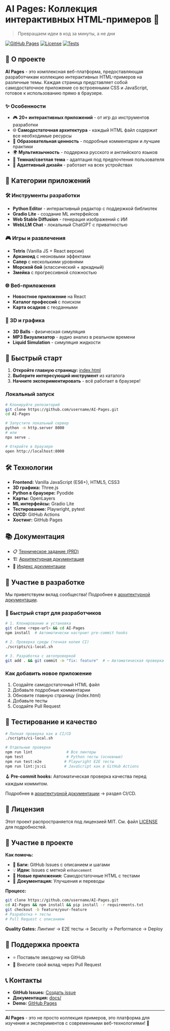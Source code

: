 # AI Pages: Коллекция интерактивных HTML-примеров 🤖

> Превращаем идеи в код за минуты, а не дни

[![GitHub Pages](https://img.shields.io/badge/GitHub%20Pages-Live-brightgreen)](https://username.github.io/AI-Pages)
[![License](https://img.shields.io/badge/License-MIT-blue.svg)](LICENSE)
[![Tests](https://img.shields.io/badge/Tests-Playwright-green)](./docs/TESTING.md)

## 🚀 О проекте

**AI Pages** - это комплексная веб-платформа, предоставляющая разработчикам коллекцию интерактивных HTML-примеров на
различные темы. Каждая страница представляет собой самодостаточное приложение со встроенными CSS и JavaScript, готовое к
использованию прямо в браузере.

### ✨ Особенности

- 🎮 **20+ интерактивных приложений** - от игр до инструментов разработки
- 🌐 **Самодостаточная архитектура** - каждый HTML файл содержит все необходимые ресурсы
- 🎯 **Образовательная ценность** - подробные комментарии и лучшие практики
- 🌍 **Мультиязычность** - поддержка русского и английского языков
- 🌙 **Темная/светлая тема** - адаптация под предпочтения пользователя
- 📱 **Адаптивный дизайн** - работает на всех устройствах

## 🎯 Категории приложений

### 🛠️ Инструменты разработки

- **Python Editor** - интерактивный редактор с поддержкой библиотек
- **Gradio Lite** - создание ML интерфейсов
- **Web Stable Diffusion** - генерация изображений с ИИ
- **WebLLM Chat** - локальный ChatGPT с приватностью

### 🎮 Игры и развлечения

- **Tetris** (Vanilla JS + React версии)
- **Арканоид** с неоновыми эффектами
- **Сапер** с несколькими уровнями
- **Морской бой** (классический + аркадный)
- **Змейка** с прогрессивной сложностью

### 🌐 Веб-приложения

- **Новостное приложение** на React
- **Каталог профессий** с поиском
- **Карта осадков** с геоданными

### 🎨 3D и графика

- **3D Balls** - физическая симуляция
- **MP3 Визуализатор** - аудио анализ в реальном времени
- **Liquid Simulation** - симуляция жидкости

## 🚀 Быстрый старт

1. **Откройте главную страницу:** [index.html](./index.html)
2. **Выберите интересующий инструмент** из каталога
3. **Начните экспериментировать** - всё работает в браузере!

### Локальный запуск

```bash
# Клонируйте репозиторий
git clone https://github.com/username/AI-Pages.git
cd AI-Pages

# Запустите локальный сервер
python -m http.server 8000
# или
npx serve .

# Откройте в браузере
open http://localhost:8000
```

## 🛠️ Технологии

- **Frontend:** Vanilla JavaScript (ES6+), HTML5, CSS3
- **3D графика:** Three.js
- **Python в браузере:** Pyodide
- **Карты:** OpenLayers
- **ML интерфейсы:** Gradio Lite
- **Тестирование:** Playwright, pytest
- **CI/CD:** GitHub Actions
- **Хостинг:** GitHub Pages

## 📚 Документация

- 📋 [Техническое задание (PRD)](./docs/PRD_AI_Pages.md)
- 🏗️ [Архитектурная документация](./docs/ARCHITECTURE.md)
- 📖 [Индекс документации](./docs/INDEX.md)

## 🤝 Участие в разработке

Мы приветствуем вклад сообщества! Подробнее в [архитектурной документации](./docs/ARCHITECTURE.md).

### 🚀 Быстрый старт для разработчиков

```bash
# 1. Клонирование и установка
git clone <repo-url> && cd AI-Pages
npm install  # Автоматически настроит pre-commit hooks

# 2. Проверка среды (точная копия CI)
./scripts/ci-local.sh

# 3. Разработка с автопроверкой
git add . && git commit -m "fix: feature"  # ← Автоматическая проверка!
```

### Как добавить новое приложение

1. Создайте самодостаточный HTML файл
2. Добавьте подробные комментарии
3. Обновите главную страницу (index.html)
4. Добавьте тесты
5. Создайте Pull Request

## 🧪 Тестирование и качество

```bash
# Полная проверка как в CI/CD
./scripts/ci-local.sh

# Отдельные проверки
npm run lint               # Все линтеры
npm test                   # Python тесты (основные)
npm run test:e2e          # Playwright E2E тесты
npm run lint:js:ci        # JavaScript как в GitHub Actions
```

**🪝 Pre-commit hooks:** Автоматическая проверка качества перед каждым коммитом.

Подробнее в [архитектурной документации](./docs/ARCHITECTURE.md) → раздел CI/CD.

## 📄 Лицензия

Этот проект распространяется под лицензией MIT. См. файл [LICENSE](LICENSE) для подробностей.

## 🤝 Участие в проекте

**Как помочь:**

- 🐛 **Баги:** GitHub Issues с описанием и шагами
- 💡 **Идеи:** Issues с меткой `enhancement`
- 🚀 **Новые приложения:** Самодостаточные HTML с тестами
- 📝 **Документация:** Улучшения и переводы

**Процесс:**

```bash
git clone https://github.com/username/AI-Pages.git
cd AI-Pages && npm install && pip install -r requirements.txt
git checkout -b feature/your-feature
# Разработка + тесты
# Pull Request с описанием
```

**Quality Gates:** Линтинг → E2E тесты → Security → Performance → Deploy

## 🌟 Поддержка проекта

- ⭐ Поставьте звездочку на GitHub
- 🤝 Внесите свой вклад через Pull Request

## 📞 Контакты

- **GitHub Issues:** [Создать issue](https://github.com/username/AI-Pages/issues)
- **Документация:** [docs/](./docs/)
- **Demo:** [GitHub Pages](https://username.github.io/AI-Pages)

---

**AI Pages** - это не просто коллекция примеров, это платформа для изучения и экспериментов с современными
веб-технологиями! 🚀
